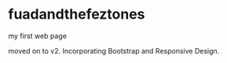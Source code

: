 # fuadandthefeztones
my first web page

moved on to v2.  Incorporating Bootstrap and Responsive Design.
